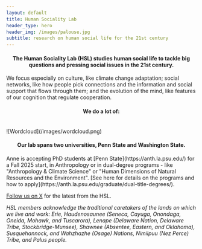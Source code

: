 ```yaml
---
layout: default
title: Human Sociality Lab
header_type: hero
header_img: /images/palouse.jpg
subtitle: research on human social life for the 21st century
---
```

<link rel="shortcut icon" type="image/png" 
      href="{{ "/images/favicon.png"  | absolute_url }}">
      
<h4 style="text-align: center;">The Human Sociality Lab (HSL) studies human social life to tackle big questions and pressing social issues in the 21st century.</h4>

We focus especially on culture, like climate change adaptation; social networks, like how people pick connections and the information and social support that flows through them; and the evolution of the mind, like features of our cognition that regulate cooperation. 
<br />
<h4 style="text-align: center;">We do a lot of:</h4>
<br />
![Wordcloud](/images/wordcloud.png)
<br />
<h4 style="text-align: center;">Our lab spans two universities, Penn State and Washington State.</h4>
Anne is accepting PhD students at [Penn State](https://anth.la.psu.edu/) for a Fall 2025 start, in Anthropology or in dual-degree programs - like "Anthropology & Climate Science" or "Human Dimensions of Natural Resources and the Environment". [See here for details on the programs and how to apply](https://anth.la.psu.edu/graduate/dual-title-degrees/).

[Follow us on X](https://www.twitter.com/SocialityLab) for the latest from the HSL.

_HSL members acknowledge the traditional caretakers of the lands on which we live and work: Erie, Haudenosaunee (Seneca, Cayuga, Onondaga, Oneida, Mohawk, and Tuscarora), Lenape (Delaware Nation, Delaware Tribe, Stockbridge-Munsee), Shawnee (Absentee, Eastern, and Oklahoma), Susquehannock, and Wahzhazhe (Osage) Nations, Nimíipuu (Nez Perce) Tribe, and Palus people._
